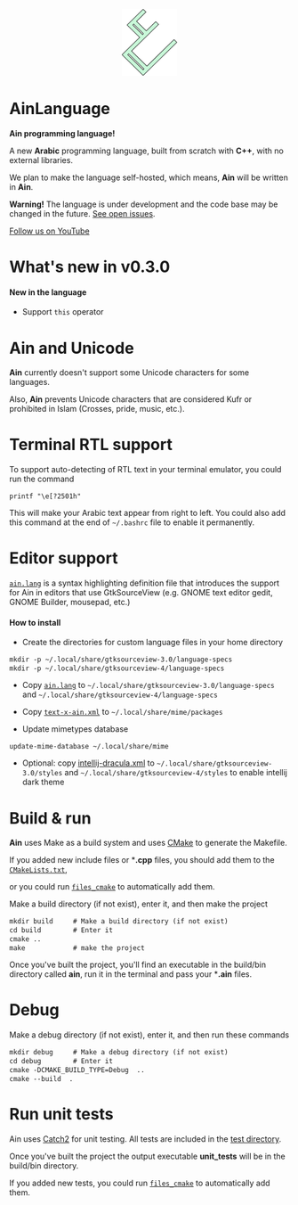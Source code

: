 <p  align="center">
<img  src="assets/Ain-Logo.png"  width="100"  height="120">
</p>

# AinLanguage

**Ain programming language!**

A new **Arabic** programming language, built from scratch with **C++**, with no external libraries.

We plan to make the language self-hosted, which means, **Ain** will be written in **Ain**.

**Warning!** The language is under development and the code base may be changed in the future. [See open issues](https://gitlab.com/sherifnasser/AinLanguage/-/issues).

[Follow us on YouTube](https://www.youtube.com/@AinProgrammingLanguage)

# What's new in v0.3.0

#### New in the language

* Support `this` operator

# Ain and Unicode
**Ain** currently doesn't support some Unicode characters for some languages.

Also, **Ain** prevents Unicode characters that are considered Kufr or prohibited in Islam (Crosses, pride, music, etc.).

# Terminal RTL support
To support auto-detecting of RTL text in your terminal emulator, you could run the command

```console
printf "\e[?2501h"
```
This will make your Arabic text appear from right to left.
You could also add this command at the end of `~/.bashrc` file to enable it permanently.

# Editor support
[`ain.lang`](https://gitlab.com/sherifnasser/AinLanguage/-/blob/main/editor-support/ain.lang) is a syntax highlighting definition file that introduces the support for Ain in editors that use GtkSourceView (e.g. GNOME text editor gedit, GNOME Builder, mousepad, etc.)

#### How to install

* Create the directories for custom language files in your home directory

```console
mkdir -p ~/.local/share/gtksourceview-3.0/language-specs
mkdir -p ~/.local/share/gtksourceview-4/language-specs
```

* Copy [`ain.lang`](https://gitlab.com/sherifnasser/AinLanguage/-/blob/main/editor-support/ain.lang) to `~/.local/share/gtksourceview-3.0/language-specs` and `~/.local/share/gtksourceview-4/language-specs`

* Copy [`text-x-ain.xml`](https://gitlab.com/sherifnasser/AinLanguage/-/blob/main/editor-support/text-x-ain.xml) to `~/.local/share/mime/packages`

* Update mimetypes database
```console
update-mime-database ~/.local/share/mime
```

* Optional: copy [intellij-dracula.xml](https://gitlab.com/sherifnasser/AinLanguage/-/blob/main/editor-support/intellij-dracula.xml) to `~/.local/share/gtksourceview-3.0/styles` and `~/.local/share/gtksourceview-4/styles` to enable intellij dark theme

# Build & run
**Ain** uses Make as a build system and uses [CMake](https://gitlab.kitware.com/cmake/cmake) to generate the Makefile.

If you added new include files or ***.cpp** files, you should add them to the [`CMakeLists.txt`](https://gitlab.com/sherifnasser/AinLanguage/-/blob/main/CMakeLists.txt),

or you could run [`files_cmake`](ttps://gitlab.com/sherifnasser/AinLanguage/-/blob/main/files_cmake.cpp) to automatically add them.

Make a build directory (if not exist), enter it, and then make the project
``` console
mkdir build		# Make a build directory (if not exist)
cd build		# Enter it
cmake ..
make			# make the project
```

Once you've built the project, you'll find an executable in the build/bin directory called **ain**, run it in the terminal and pass your ***.ain** files.

# Debug
Make a debug directory (if not exist), enter it, and then run these commands
``` console
mkdir debug		# Make a debug directory (if not exist)
cd debug		# Enter it
cmake -DCMAKE_BUILD_TYPE=Debug  ..
cmake --build  .
```

# Run unit tests

Ain uses [Catch2](https://github.com/catchorg/Catch2) for unit testing. All tests are included in the [test directory](ttps://gitlab.com/sherifnasser/AinLanguage/-/blob/main/test/).

Once you've built the project the output executable **unit_tests** will be in the build/bin directory.

If you added new tests, you could run [`files_cmake`](ttps://gitlab.com/sherifnasser/AinLanguage/-/blob/main/files_cmake.cpp) to automatically add them.

